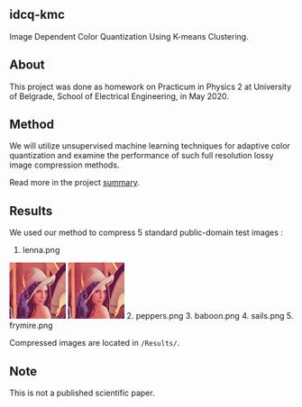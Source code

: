 ## idcq-kmc
Image Dependent Color Quantization Using K-means Clustering.

## About

This project was done as homework on Practicum in Physics 2 at University of Belgrade, School of Electrical Engineering, in May 2020.

## Method

We will utilize unsupervised machine learning techniques for adaptive color quantization and examine the performance of such full resolution lossy image compression methods.

Read more in the project [summary](https://drive.google.com/file/d/10HmKWdT0Rqf9weD4oQbJrcM41fCmyjgk/view?usp=sharing).

## Results

We used our method to compress 5 standard public-domain test images :
1. lenna.png
<img src="Results/1/image.png" alt="drawing" width="100"/>
<img src="Results/1/image.png" alt="drawing" width="100"/>
2. peppers.png
3. baboon.png
4. sails.png
5. frymire.png

Compressed images are located in `/Results/`.

## Note
This is not a published scientific paper.